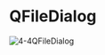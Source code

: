# QFileDialog
![4-4QFileDialog](https://user-images.githubusercontent.com/45032222/212460663-147ce94a-1373-4717-9e1c-116f5b16437e.png)
